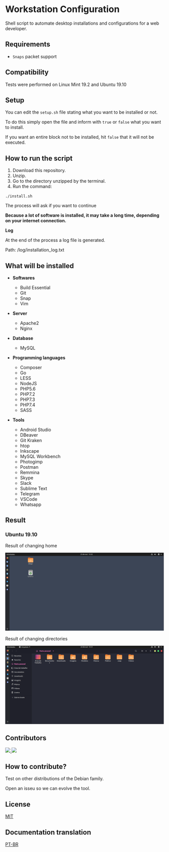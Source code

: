 # Workstation Configuration

Shell script to automate desktop installations and configurations for a web developer.

## Requirements

- `Snaps` packet support

## Compatibility

Tests were performed on Linux Mint 19.2 and Ubuntu 19.10

## Setup

You can edit the `setup.sh` file stating what you want to be installed or not.

To do this simply open the file and inform with `true` or `false` what you want to install.

If you want an entire block not to be installed, hit `false` that it will not be executed.

## How to run the script

1. Download this repository.
2. Unzip.
3. Go to the directory unzipped by the terminal.
4. Run the command:

```
./install.sh
```

The process will ask if you want to continue

**Because a lot of software is installed, it may take a long time, depending on your internet connection.**

**Log**

At the end of the process a log file is generated.

Path: /log/installation_log.txt

## What will be installed

- **Softwares**
  - Build Essential
  - Git
  - Snap
  - Vim

- **Server**
  - Apache2  
  - Nginx 

- **Database**
  - MySQL 

- **Programming languages**
  - Composer
  - Go
  - LESS
  - NodeJS
  - PHP5.6
  - PHP7.2
  - PHP7.3
  - PHP7.4
  - SASS

- **Tools**
  - Android Studio
  - DBeaver
  - Git Kraken
  - htop
  - Inkscape
  - MySQL Workbench
  - Photogimp
  - Postman
  - Remmina
  - Skype
  - Slack
  - Sublime Text
  - Telegram
  - VSCode
  - Whatsapp

## Result

### Ubuntu 19.10

Result of changing home

![A home image](/prints/ubuntu_19.10/home.png)

Result of changing directories

![A dir image](/prints/ubuntu_19.10/dir.png)

## Contributors

<a href="https://www.diegobrocanelli.com.br/">
<img src="https://avatars2.githubusercontent.com/u/4108889?s=460&v=4" width="150px">
</a>

<a href="https://twitter.com/jeancabral">
<img src="https://avatars1.githubusercontent.com/u/2077886?s=460&v=4" width="150px">
</a>

## How to contribute?

Test on other distributions of the Debian family.

Open an isseu so we can evolve the tool.

## License

[MIT](LICENSE)

## Documentation translation

[PT-BR](/i18n/documentation/pt_br.md)